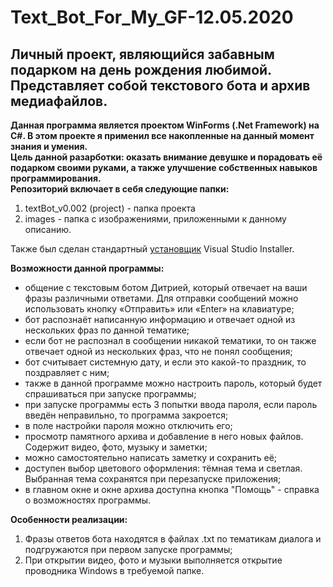 # Text_Bot_For_My_GF-12.05.2020
## Личный проект, являющийся забавным подарком на день рождения любимой. Представляет собой текстового бота и архив медиафайлов. 
**Данная программа является проектом WinForms (.Net Framework) на C#. В этом проекте я применил все накопленные на данный момент знания и умения.**  
**Цель данной разарботки: оказать внимание девушке и порадовать её подарком своими руками, а также улучшение собственных навыков программирования.**  
**Репозиторий включает в себя следующие папки:**  
1. textBot_v0.002 (project) - папка проекта  
2. images - папка с изображениями, приложенными к данному описанию.   
  
Также был сделан стандартный [установщик](https://yadi.sk/d/8wbK1WYSu86j5w) Visual Studio Installer.  
  
**Возможности данной программы:**  
+ общение с текстовым ботом Дитрией, который отвечает на ваши фразы различными ответами. Для отправки сообщений можно использовать кнопку «Отправить» или «Enter» на клавиатуре;  
+ бот распознаёт написанную информацию и отвечает одной из нескольких фраз по данной тематике;  
+ если бот не распознал в сообщении никакой тематики, то он также отвечает одной из нескольких фраз, что не понял сообщения;  
+ бот считывает системную дату, и если это какой-то праздник, то поздравляет с ним;  
+ также в данной программе можно настроить пароль, который будет спрашиваться при запуске программы;
+ при запуске программы есть 3 попытки ввода пароля, если пароль введён неправильно, то программа закроется;
+ в поле настройки пароля можно отключить его;  
+ просмотр памятного архива и добавление в него новых файлов. Содержит видео, фото, музыку и заметки;  
+ можно самостоятельно написать заметку и сохранить её;  
+ доступен выбор цветового оформления: тёмная тема и светлая. Выбранная тема сохранятся при перезапуске приложения;  
+ в главном окне и окне архива доступна кнопка "Помощь" - справка о возможностях программы.  
  
**Особенности реализации:**  
1. Фразы ответов бота находятся в файлах .txt по тематикам диалога и подгружаются при первом запуске программы;
2. При открытии видео, фото и музыки выполняется открытие проводника Windows в требуемой папке.
